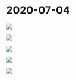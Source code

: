 # 2020-07-04

![](img/2020-07-04_1.png)

![](img/2020-07-04_2.png)

![](img/2020-07-04_3.png)

![](img/2020-07-04_4.png)

![](img/2020-07-04_5.png)


